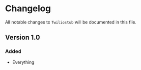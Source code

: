 # Changelog

All notable changes to `Twiliostub` will be documented in this file.

## Version 1.0

### Added
- Everything
